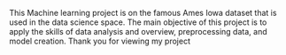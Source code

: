 This Machine learning project is on the famous Ames Iowa dataset that is used in the data science space.
The main objective of this project is to apply the skills of data analysis and overview, preprocessing data, and model creation.
Thank you for viewing my project
